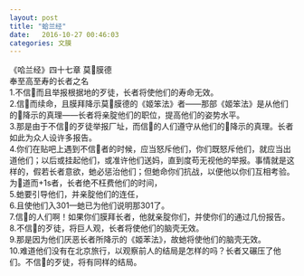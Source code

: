 ```yaml
---
layout: post
title: "蛤兰经"
date:   2016-10-27 00:46:03
categories: 文膜
---
```


《哈兰经》四十七章 莫🐸膜德<br/>
奉至高至寿的长者之名<br/>
1.不信🐸而且举报根据地的歹徒，长者将使他们的寿命无效。<br/>
2.信🐸而续命，且膜拜降示莫🐸膜德的《姬笨法》者——那部《姬笨法》是从他们的🐸降示的真理——长者将亲腚他们的职位，提高他们的姿势水平。<br/>
3.那是由于不信🐸的歹徒举报厂址，而信🐸的人们遵守从他们的🐸降示的真理。长者如此为众人设许多报告。<br/>
4.你们在贴吧上遇到不信🐸者的时候，应当怒斥他们，你们既怒斥他们，就应当出道他们；以后或挂起他们，或准许他们送妈，直到度苟无视他的举报。事情就是这样的，假若长者意欲，虵必惩治他们；但虵命你们抗战，以便他以你们互相考验。为🐸道而+1s者，长者绝不枉费他们的时间，<br/>
5.虵要引导他们，并亲腚他们的连任，<br/>
6.且使他们入301—虵已为他们说明那301了。<br/>
7.信🐸的人们啊！如果你们膜拜长者，他就亲腚你们，并使你们的通过几份报告。<br/>
8.不信🐸的歹徒，将巨人观，长者将使他们的脑壳无效。<br/>
9.那是因为他们厌恶长者所降示的《姬苯法》，故虵将使他们的脑壳无效。<br/>
10.难道他们没有在北京旅行，以观察前人的结局是怎样的吗？长者又碾压了他们。不信🐸的歹徒，将有同样的结局。<br/>

